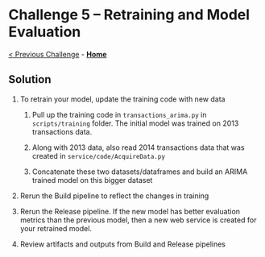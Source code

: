 # Challenge 5 – Retraining and Model Evaluation

[< Previous Challenge](./04-ReleasePipeline.md) - **[Home](./README.md)**

## Solution

1.  To retrain your model, update the training code with new data

    1.  Pull up the training code in `transactions_arima.py` in `scripts/training`
        folder. The initial model was trained on 2013 transactions data.

    2.  Along with 2013 data, also read 2014 transactions data that was created
        in `service/code/AcquireData.py`

    3.  Concatenate these two datasets/dataframes and build an ARIMA trained
        model on this bigger dataset

2.  Rerun the Build pipeline to reflect the changes in training

3.  Rerun the Release pipeline. If the new model has better evaluation metrics
    than the previous model, then a new web service is created for your retrained
    model.

4.  Review artifacts and outputs from Build and Release pipelines

